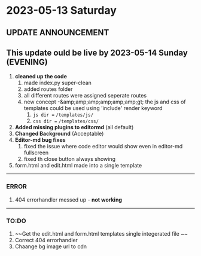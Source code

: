 # 2023-05-13  Saturday

## UPDATE ANNOUNCEMENT

## This update ould be live by 2023-05-14 Sunday (EVENING)

1. **cleaned up the code** 
	1. made index.py super-clean
	2. added routes folder 
	3. all different routes were assigned seperate routes
	4. new concept -&amp;amp;amp;amp;amp;amp;amp;gt; the js and css of templates could be used using 'include' render keyword 
		1. `js dir =`  `/templates/js/`
		2. `css dir =` `/templates/css/`
2. **Added missing plugins to editormd** (all default)
3. **Changed Background** (Acceptable)
4. **Editor-md bug fixes** 
	1. fixed the issue where code editor would show even in editor-md fullscreen
	2. fixed th close button always showing
5. form.html and edit.html made into a single template 

------------

### ERROR

1. 404 errorhandler messed up - **not working**

------------


### TO:DO

1. ~~Get the edit.html and form.html templates single integerated file ~~
2. Correct 404 errorhandler
3. Chaange bg image url to cdn 

